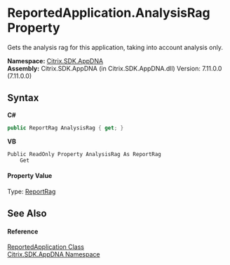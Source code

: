 # ReportedApplication.AnalysisRag Property 
 

Gets the analysis rag for this application, taking into account analysis only.

**Namespace:**&nbsp;[Citrix.SDK.AppDNA](index.md)<br />**Assembly:**&nbsp;Citrix.SDK.AppDNA (in Citrix.SDK.AppDNA.dll) Version: 7.11.0.0 (7.11.0.0)

## Syntax

**C#**
```csharp
public ReportRag AnalysisRag { get; }
```

**VB**
```vbnet
Public ReadOnly Property AnalysisRag As ReportRag
	Get
```


#### Property Value
Type: <a href="4a6d51ac-9dd1-9957-7b26-84ed7939eb7d">ReportRag</a>

## See Also


#### Reference
<a href="f409fefb-d495-c2e1-3447-8bbe4caa9cb1">ReportedApplication Class</a><br /><a href="fe2d265b-410b-8b11-1eb4-a790e0b062bf">Citrix.SDK.AppDNA Namespace</a><br />
